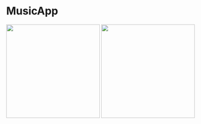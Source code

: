 # MusicApp


<img src="https://user-images.githubusercontent.com/70803144/189039948-941322b1-f409-4abd-983d-bef05e3eabff.png" width="250">   <img src="https://user-images.githubusercontent.com/70803144/189039978-2d8b85e4-11fd-4661-a041-6f5f2781b389.png" width="250">
